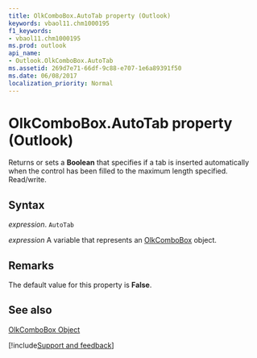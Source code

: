 ```yaml
---
title: OlkComboBox.AutoTab property (Outlook)
keywords: vbaol11.chm1000195
f1_keywords:
- vbaol11.chm1000195
ms.prod: outlook
api_name:
- Outlook.OlkComboBox.AutoTab
ms.assetid: 269d7e71-66df-9c88-e707-1e6a89391f50
ms.date: 06/08/2017
localization_priority: Normal
---
```



# OlkComboBox.AutoTab property (Outlook)

Returns or sets a  **Boolean** that specifies if a tab is inserted automatically when the control has been filled to the maximum length specified. Read/write.


## Syntax

_expression_. `AutoTab`

_expression_ A variable that represents an [OlkComboBox](Outlook.OlkComboBox.md) object.


## Remarks

 The default value for this property is **False**.


## See also


[OlkComboBox Object](Outlook.OlkComboBox.md)

[!include[Support and feedback](~/includes/feedback-boilerplate.md)]